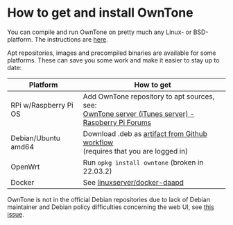 # How to get and install OwnTone

You can compile and run OwnTone on pretty much any Linux- or BSD-platform. The
instructions are [here](building.md).

Apt repositories, images and precompiled binaries are available for some
platforms. These can save you some work and make it easier to stay up to date:

Platform              | How to get
----------------------|---------------------------------------------------------
RPi w/Raspberry Pi OS | Add OwnTone repository to apt sources, see:<br>[OwnTone server (iTunes server) - Raspberry Pi Forums](http://www.raspberrypi.org/phpBB3/viewtopic.php?t=49928)
Debian/Ubuntu amd64   | Download .deb as [artifact from Github workflow](https://github.com/owntone/owntone-apt/actions)<br>(requires that you are logged in)
OpenWrt               | Run `opkg install owntone` (broken in 22.03.2)
Docker                | See [linuxserver/docker-daapd](https://github.com/linuxserver/docker-daapd)

OwnTone is not in the official Debian repositories due to lack of Debian
maintainer and Debian policy difficulties concerning the web UI, see
[this issue](https://github.com/owntone/owntone-server/issues/552).
